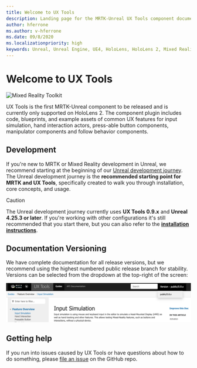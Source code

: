 ```yaml
---
title: Welcome to UX Tools
description: Landing page for the MRTK-Unreal UX Tools component documentation site.
author: hferrone
ms.author: v-hferrone
ms.date: 09/8/2020
ms.localizationpriority: high
keywords: Unreal, Unreal Engine, UE4, HoloLens, HoloLens 2, Mixed Reality, development, MRTK, UXT, UX Tools
---
```


# Welcome to UX Tools

![Mixed Reality Toolkit](Images/MRTK_Unreal_UXT_Banner_Rounded.png)

UX Tools is the first MRTK-Unreal component to be released and is currently only supported on HoloLens 2. The component plugin includes code, blueprints, and example assets of common UX features for input simulation, hand interaction actors, press-able button components, manipulator components and follow behavior components.

## Development 

If you're new to MRTK or Mixed Reality development in Unreal, we recommend starting at the beginning of our [Unreal development journey](https://docs.microsoft.com/windows/mixed-reality/unreal-development-overview). The Unreal development journey is the **recommended starting point for MRTK and UX Tools**, specifically created to walk you through installation, core concepts, and usage. 

> [!CAUTION]
> The Unreal development journey currently uses **UX Tools 0.9.x** and **Unreal 4.25.3 or later**. If you're working with other configurations it's still recommended that you start there, but you can also refer to the **[installation instructions](Installation.md)**.

## Documentation Versioning

We have complete documentation for all release versions, but we recommend using the highest numbered public release branch for stability. Versions can be selected from the dropdown at the top-right of the screen:

![MRTK version reference](../Docs/Images/UXTools-Doc-Versions.png)

## Getting help

If you run into issues caused by UX Tools or have questions about how to do something, please [file an issue](https://github.com/microsoft/MixedReality-UXTools-Unreal/issues/new) on the GitHub repo.